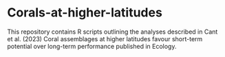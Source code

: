 # Corals-at-higher-latitudes
This repository contains R scripts outlining the analyses described in Cant et al. (2023) Coral assemblages at higher latitudes favour short-term potential over long-term performance published in Ecology.
